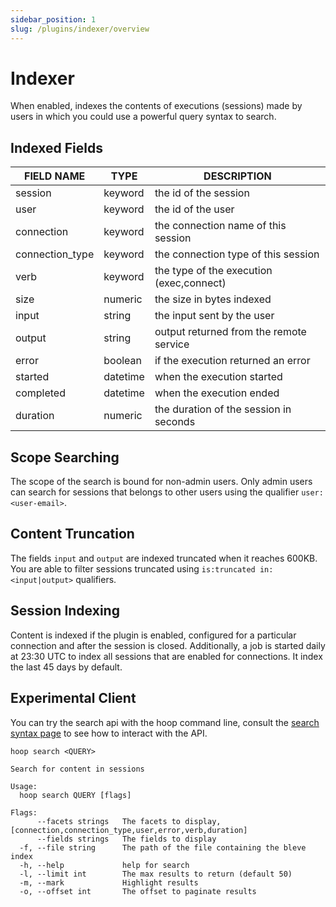 ```yaml
---
sidebar_position: 1
slug: /plugins/indexer/overview
---
```


# Indexer

When enabled, indexes the contents of executions (sessions) made by users in which you could use a powerful query syntax to search.


## Indexed Fields

| FIELD NAME      | TYPE     | DESCRIPTION                              |
| --------------- | -------- | ---------------------------------------- |
| session         | keyword  | the id of the session                    |
| user            | keyword  | the id of the user                       |
| connection      | keyword  | the connection name of this session      |
| connection_type | keyword  | the connection type of this session      |
| verb            | keyword  | the type of the execution (exec,connect) |
| size            | numeric  | the size in bytes indexed                |
| input           | string   | the input sent by the user               |
| output          | string   | output returned from the remote service  |
| error           | boolean  | if the execution returned an error       |
| started         | datetime | when the execution started               |
| completed       | datetime | when the execution ended                 |
| duration        | numeric  | the duration of the session in seconds   |


## Scope Searching

The scope of the search is bound for non-admin users. Only admin users can search for sessions that belongs to other users using the qualifier `user:<user-email>`.

## Content Truncation

The fields `input` and `output` are indexed truncated when it reaches 600KB. You are able to filter sessions truncated using `is:truncated in:<input|output>` qualifiers. 

## Session Indexing

Content is indexed if the plugin is enabled, configured for a particular connection and after the session is closed. Additionally, a job is started daily at 23:30 UTC to index all sessions that are enabled for connections. It index the last 45 days by default.

## Experimental Client

You can try the search api with the hoop command line, consult the [search syntax page](./search-syntax) to see how to interact with the API.

```
hoop search <QUERY>
```

```
Search for content in sessions

Usage:
  hoop search QUERY [flags]

Flags:
      --facets strings   The facets to display, [connection,connection_type,user,error,verb,duration]
      --fields strings   The fields to display
  -f, --file string      The path of the file containing the bleve index
  -h, --help             help for search
  -l, --limit int        The max results to return (default 50)
  -m, --mark             Highlight results
  -o, --offset int       The offset to paginate results
```

